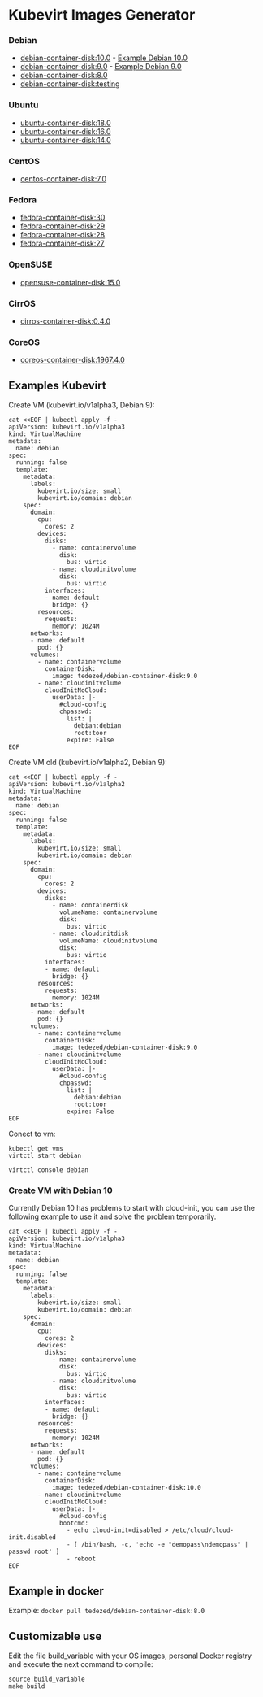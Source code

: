 # Kubevirt Images Generator

### Debian

- [debian-container-disk:10.0](https://hub.docker.com/r/tedezed/debian-container-disk/tags) - [Example Debian 10.0](#create-vm-with-debian-10)
- [debian-container-disk:9.0](https://hub.docker.com/r/tedezed/debian-container-disk) - [Example Debian 9.0](#examples-kubevirt)
- [debian-container-disk:8.0](https://hub.docker.com/r/tedezed/debian-container-disk)
- [debian-container-disk:testing](https://hub.docker.com/r/tedezed/debian-container-disk)

### Ubuntu

- [ubuntu-container-disk:18.0](https://hub.docker.com/r/tedezed/ubuntu-container-disk)
- [ubuntu-container-disk:16.0](https://hub.docker.com/r/tedezed/ubuntu-container-disk)
- [ubuntu-container-disk:14.0](https://hub.docker.com/r/tedezed/ubuntu-container-disk)

### CentOS

- [centos-container-disk:7.0](https://hub.docker.com/r/tedezed/centos-container-disk)

### Fedora

- [fedora-container-disk:30](https://hub.docker.com/r/tedezed/fedora-container-disk)
- [fedora-container-disk:29](https://hub.docker.com/r/tedezed/fedora-container-disk)
- [fedora-container-disk:28](https://hub.docker.com/r/tedezed/fedora-container-disk)
- [fedora-container-disk:27](https://hub.docker.com/r/tedezed/fedora-container-disk)

### OpenSUSE

- [opensuse-container-disk:15.0](https://hub.docker.com/r/tedezed/opensuse-container-disk)

### CirrOS

- [cirros-container-disk:0.4.0](https://hub.docker.com/r/tedezed/cirros-container-disk)

### CoreOS

- [coreos-container-disk:1967.4.0](https://hub.docker.com/r/tedezed/coreos-container-disk)

## Examples Kubevirt

Create VM (kubevirt.io/v1alpha3, Debian 9):

```
cat <<EOF | kubectl apply -f -
apiVersion: kubevirt.io/v1alpha3
kind: VirtualMachine
metadata:
  name: debian
spec:
  running: false
  template:
    metadata:
      labels: 
        kubevirt.io/size: small
        kubevirt.io/domain: debian
    spec:
      domain:
        cpu:
          cores: 2
        devices:
          disks:
            - name: containervolume
              disk:
                bus: virtio
            - name: cloudinitvolume
              disk:
                bus: virtio
          interfaces:
          - name: default
            bridge: {}
        resources:
          requests:
            memory: 1024M
      networks:
      - name: default
        pod: {}
      volumes:
        - name: containervolume
          containerDisk:
            image: tedezed/debian-container-disk:9.0
        - name: cloudinitvolume
          cloudInitNoCloud:
            userData: |-
              #cloud-config
              chpasswd:
                list: |
                  debian:debian
                  root:toor
                expire: False
EOF
```

Create VM old (kubevirt.io/v1alpha2, Debian 9):

```
cat <<EOF | kubectl apply -f -
apiVersion: kubevirt.io/v1alpha2
kind: VirtualMachine
metadata:
  name: debian
spec:
  running: false
  template:
    metadata:
      labels: 
        kubevirt.io/size: small
        kubevirt.io/domain: debian
    spec:
      domain:
        cpu:
          cores: 2
        devices:
          disks:
            - name: containerdisk
              volumeName: containervolume
              disk:
                bus: virtio
            - name: cloudinitdisk
              volumeName: cloudinitvolume
              disk:
                bus: virtio
          interfaces:
          - name: default
            bridge: {}
        resources:
          requests:
            memory: 1024M
      networks:
      - name: default
        pod: {}
      volumes:
        - name: containervolume
          containerDisk:
            image: tedezed/debian-container-disk:9.0
        - name: cloudinitvolume
          cloudInitNoCloud:
            userData: |-
              #cloud-config
              chpasswd:
                list: |
                  debian:debian
                  root:toor
                expire: False
EOF
```

Conect to vm:
```
kubectl get vms
virtctl start debian

virtctl console debian
```

### Create VM with Debian 10

Currently Debian 10 has problems to start with cloud-init, you can use the following example to use it and solve the problem temporarily.

```
cat <<EOF | kubectl apply -f -
apiVersion: kubevirt.io/v1alpha3
kind: VirtualMachine
metadata:
  name: debian
spec:
  running: false
  template:
    metadata:
      labels: 
        kubevirt.io/size: small
        kubevirt.io/domain: debian
    spec:
      domain:
        cpu:
          cores: 2
        devices:
          disks:
            - name: containervolume
              disk:
                bus: virtio
            - name: cloudinitvolume
              disk:
                bus: virtio
          interfaces:
          - name: default
            bridge: {}
        resources:
          requests:
            memory: 1024M
      networks:
      - name: default
        pod: {}
      volumes:
        - name: containervolume
          containerDisk:
            image: tedezed/debian-container-disk:10.0
        - name: cloudinitvolume
          cloudInitNoCloud:
            userData: |-
              #cloud-config
              bootcmd:
                - echo cloud-init=disabled > /etc/cloud/cloud-init.disabled
                - [ /bin/bash, -c, 'echo -e "demopass\ndemopass" | passwd root' ]
                - reboot
EOF
```

## Example in docker

Example: `docker pull tedezed/debian-container-disk:8.0`

## Customizable use

Edit the file build_variable with your OS images, personal Docker registry and execute the next command to compile:
```
source build_variable
make build
```

